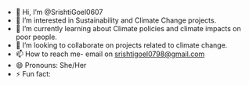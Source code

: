 - 👋 Hi, I’m @SrishtiGoel0607
- 👀 I’m interested in Sustainability and Climate Change projects.
- 🌱 I’m currently learning about Climate policies and climate impacts on poor people.
- 💞️ I’m looking to collaborate on projects related to climate change.
- 📫 How to reach me- email on srishtigoel0798@gmail.com
- 😄 Pronouns: She/Her
- ⚡ Fun fact: 

<!---
SrishtiGoel0607/SrishtiGoel0607 is a ✨ special ✨ repository because its `README.md` (this file) appears on your GitHub profile.
You can click the Preview link to take a look at your changes.
--->
